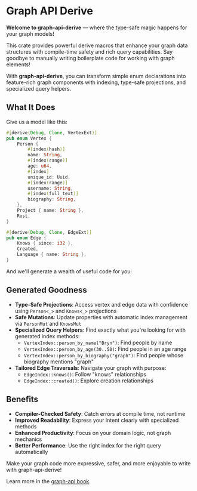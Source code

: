 # Graph API Derive

**Welcome to graph-api-derive** — where the type-safe magic happens for your graph models!

This crate provides powerful derive macros that enhance your graph data structures with compile-time safety and rich
query capabilities. Say goodbye to manually writing boilerplate code for working with graph elements!

With **graph-api-derive**, you can transform simple enum declarations into feature-rich graph components with indexing,
type-safe projections, and specialized query helpers.

## What It Does

Give us a model like this:

```rust
#[derive(Debug, Clone, VertexExt)]
pub enum Vertex {
    Person {
        #[index(hash)]
        name: String,
        #[index(range)]
        age: u64,
        #[index]
        unique_id: Uuid,
        #[index(range)]
        username: String,
        #[index(full_text)]
        biography: String,
    },
    Project { name: String },
    Rust,
}

#[derive(Debug, Clone, EdgeExt)]
pub enum Edge {
    Knows { since: i32 },
    Created,
    Language { name: String },
}
```

And we'll generate a wealth of useful code for you:

## Generated Goodness

* **Type-Safe Projections**: Access vertex and edge data with confidence using `Person<_>` and `Knows<_>` projections
* **Safe Mutations**: Update properties with automatic index management via `PersonMut` and `KnowsMut`
* **Specialized Query Helpers**: Find exactly what you're looking for with generated index methods:
    * `VertexIndex::person_by_name("Bryn")`: Find people by name
    * `VertexIndex::person_by_age(30..50)`: Find people in an age range
    * `VertexIndex::person_by_biography("graph")`: Find people whose biography mentions "graph"
* **Tailored Edge Traversals**: Navigate your graph with purpose:
    * `EdgeIndex::knows()`: Follow "knows" relationships
    * `EdgeIndex::created()`: Explore creation relationships

## Benefits

* **Compiler-Checked Safety**: Catch errors at compile time, not runtime
* **Improved Readability**: Express your intent clearly with specialized methods
* **Enhanced Productivity**: Focus on your domain logic, not graph mechanics
* **Better Performance**: Use the right index for the right query automatically

Make your graph code more expressive, safer, and more enjoyable to write with graph-api-derive!

Learn more in the [graph-api book](https://bryncooke.github.io/graph-api/).